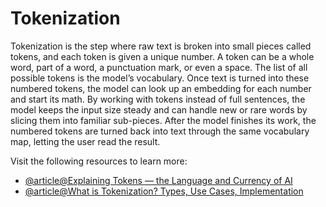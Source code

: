 # Tokenization

Tokenization is the step where raw text is broken into small pieces called tokens, and each token is given a unique number. A token can be a whole word, part of a word, a punctuation mark, or even a space. The list of all possible tokens is the model’s vocabulary. Once text is turned into these numbered tokens, the model can look up an embedding for each number and start its math. By working with tokens instead of full sentences, the model keeps the input size steady and can handle new or rare words by slicing them into familiar sub-pieces. After the model finishes its work, the numbered tokens are turned back into text through the same vocabulary map, letting the user read the result.

Visit the following resources to learn more:

- [@article@Explaining Tokens — the Language and Currency of AI](https://blogs.nvidia.com/blog/ai-tokens-explained/)
- [@article@What is Tokenization? Types, Use Cases, Implementation](https://www.datacamp.com/blog/what-is-tokenization)